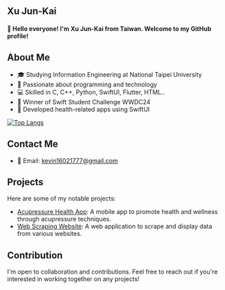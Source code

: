 ## Xu Jun-Kai

#### 👋 Hello everyone! I'm Xu Jun-Kai from Taiwan. Welcome to my GitHub profile!

## About Me

- 🎓 Studying Information Engineering at National Taipei University
- 🌱 Passionate about programming and technology
- 💻 Skilled in C, C++, Python, SwiftUI, Flutter, HTML..
- 🚀 Winner of Swift Student Challenge WWDC24
- 📱 Developed health-related apps using SwiftUI

[![Top Langs](https://github-readme-stats.vercel.app/api/top-langs/?username=xujk0217&layout=donut)](https://github.com/anuraghazra/github-readme-stats)

## Contact Me

- 📧 Email: kevin16021777@gmail.com

## Projects

Here are some of my notable projects:

- [Acupressure Health App](https://github.com/xujk0217/SelfPointMassageApp.Swiftpm): A mobile app to promote health and wellness through acupressure techniques.
- [Web Scraping Website](https://github.com/xujk0217/web_crawler): A web application to scrape and display data from various websites.

## Contribution

I'm open to collaboration and contributions. Feel free to reach out if you're interested in working together on any projects!


